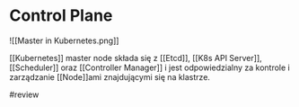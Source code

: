 # Control Plane 

![[Master in Kubernetes.png]]

[[Kubernetes]] master node składa się z [[Etcd]], [[K8s API Server]], [[Scheduler]] oraz [[Controller Manager]] i jest odpowiedzialny za kontrole i zarządzanie [[Node]]ami znajdującymi się na klastrze.

#review 